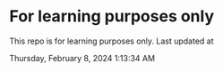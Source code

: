 # For learning purposes only
This repo is for learning purposes only.
Last updated at

Thursday, February 8, 2024 1:13:34 AM

